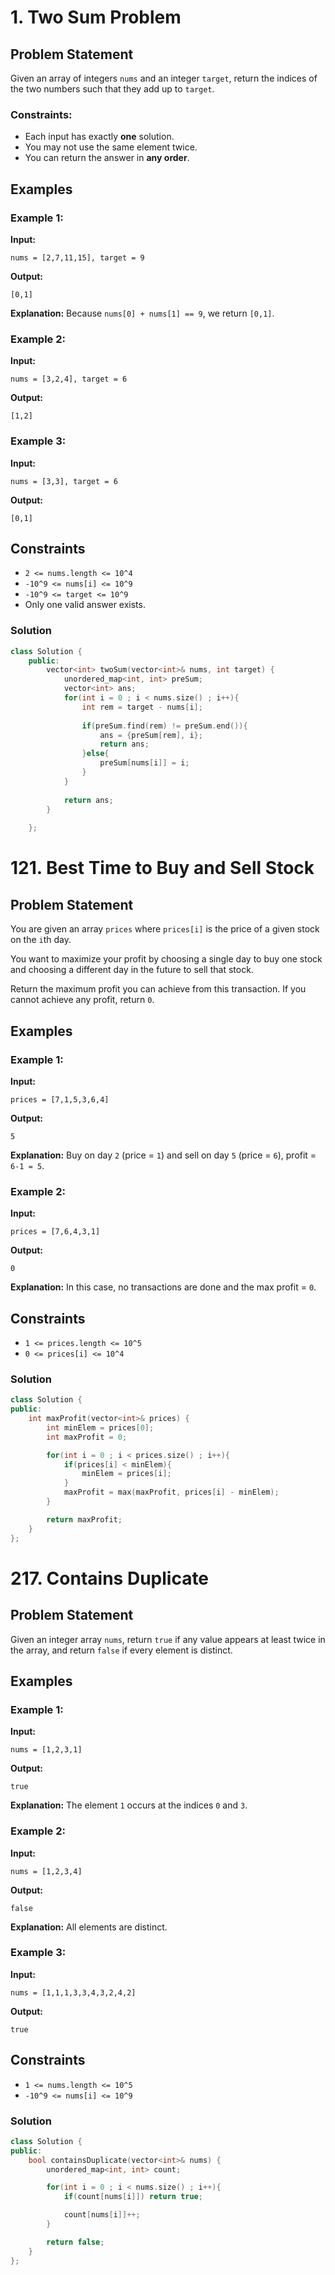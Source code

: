 # 1. Two Sum Problem

## Problem Statement
Given an array of integers `nums` and an integer `target`, return the indices of the two numbers such that they add up to `target`.

### Constraints:
- Each input has exactly **one** solution.
- You may not use the same element twice.
- You can return the answer in **any order**.

## Examples

### Example 1:
**Input:**
```plaintext
nums = [2,7,11,15], target = 9
```
**Output:**
```plaintext
[0,1]
```
**Explanation:**
Because `nums[0] + nums[1] == 9`, we return `[0,1]`.

### Example 2:
**Input:**
```plaintext
nums = [3,2,4], target = 6
```
**Output:**
```plaintext
[1,2]
```

### Example 3:
**Input:**
```plaintext
nums = [3,3], target = 6
```
**Output:**
```plaintext
[0,1]
```

## Constraints
- `2 <= nums.length <= 10^4`
- `-10^9 <= nums[i] <= 10^9`
- `-10^9 <= target <= 10^9`
- Only one valid answer exists.

### Solution
```cpp
class Solution {
    public:
        vector<int> twoSum(vector<int>& nums, int target) {
            unordered_map<int, int> preSum;
            vector<int> ans;
            for(int i = 0 ; i < nums.size() ; i++){
                int rem = target - nums[i];
    
                if(preSum.find(rem) != preSum.end()){
                    ans = {preSum[rem], i};
                    return ans;
                }else{
                    preSum[nums[i]] = i;
                }
            }
            
            return ans;
        }
    
    };
```


# 121. Best Time to Buy and Sell Stock

## Problem Statement
You are given an array `prices` where `prices[i]` is the price of a given stock on the `i`th day.

You want to maximize your profit by choosing a single day to buy one stock and choosing a different day in the future to sell that stock.

Return the maximum profit you can achieve from this transaction. If you cannot achieve any profit, return `0`.

## Examples

### Example 1:
**Input:**
```plaintext
prices = [7,1,5,3,6,4]
```
**Output:**
```plaintext
5
```
**Explanation:**
Buy on day `2` (price = `1`) and sell on day `5` (price = `6`), profit = `6-1 = 5`.

### Example 2:
**Input:**
```plaintext
prices = [7,6,4,3,1]
```
**Output:**
```plaintext
0
```
**Explanation:**
In this case, no transactions are done and the max profit = `0`.

## Constraints
- `1 <= prices.length <= 10^5`
- `0 <= prices[i] <= 10^4`

### Solution
```cpp
class Solution {
public:
    int maxProfit(vector<int>& prices) {
        int minElem = prices[0];
        int maxProfit = 0;

        for(int i = 0 ; i < prices.size() ; i++){
            if(prices[i] < minElem){
                minElem = prices[i];
            }
            maxProfit = max(maxProfit, prices[i] - minElem);
        }

        return maxProfit;
    }
};
```


# 217. Contains Duplicate

## Problem Statement
Given an integer array `nums`, return `true` if any value appears at least twice in the array, and return `false` if every element is distinct.

## Examples

### Example 1:
**Input:**
```plaintext
nums = [1,2,3,1]
```
**Output:**
```plaintext
true
```
**Explanation:**
The element `1` occurs at the indices `0` and `3`.

### Example 2:
**Input:**
```plaintext
nums = [1,2,3,4]
```
**Output:**
```plaintext
false
```
**Explanation:**
All elements are distinct.

### Example 3:
**Input:**
```plaintext
nums = [1,1,1,3,3,4,3,2,4,2]
```
**Output:**
```plaintext
true
```

## Constraints
- `1 <= nums.length <= 10^5`
- `-10^9 <= nums[i] <= 10^9`

### Solution
```cpp
class Solution {
public:
    bool containsDuplicate(vector<int>& nums) {
        unordered_map<int, int> count;

        for(int i = 0 ; i < nums.size() ; i++){
            if(count[nums[i]]) return true;

            count[nums[i]]++;
        }

        return false;
    }
};
```
